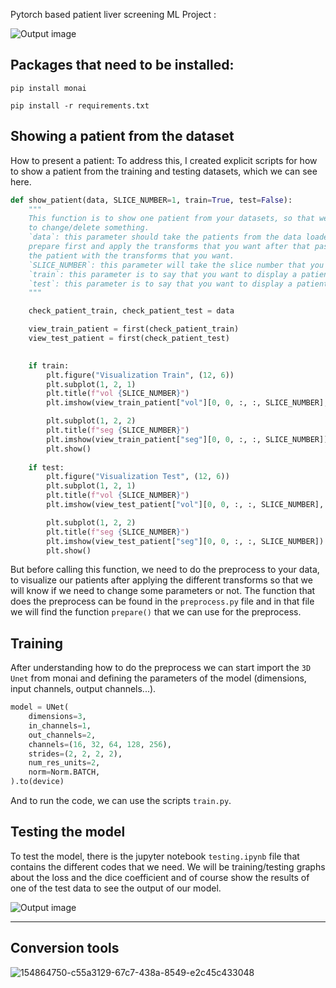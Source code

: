 

Pytorch based patient liver screening ML Project :

![Output image](https://github.com/amine0110/Liver-Segmentation-Using-Monai-and-PyTorch/blob/main/images/liver_segmentation.PNG)


## Packages that need to be installed:
```
pip install monai
```
```
pip install -r requirements.txt
```
## Showing a patient from the dataset
How to present a patient: To address this, I created explicit scripts for how to show a patient from the training and testing datasets, which we can see here.

```Python
def show_patient(data, SLICE_NUMBER=1, train=True, test=False):
    """
    This function is to show one patient from your datasets, so that we can see if the it is okay or you need 
    to change/delete something.
    `data`: this parameter should take the patients from the data loader, which means you need to can the function
    prepare first and apply the transforms that you want after that pass it to this function so that you visualize 
    the patient with the transforms that you want.
    `SLICE_NUMBER`: this parameter will take the slice number that you want to display/show
    `train`: this parameter is to say that you want to display a patient from the training data (by default it is true)
    `test`: this parameter is to say that you want to display a patient from the testing patients.
    """

    check_patient_train, check_patient_test = data

    view_train_patient = first(check_patient_train)
    view_test_patient = first(check_patient_test)

    
    if train:
        plt.figure("Visualization Train", (12, 6))
        plt.subplot(1, 2, 1)
        plt.title(f"vol {SLICE_NUMBER}")
        plt.imshow(view_train_patient["vol"][0, 0, :, :, SLICE_NUMBER], cmap="gray")

        plt.subplot(1, 2, 2)
        plt.title(f"seg {SLICE_NUMBER}")
        plt.imshow(view_train_patient["seg"][0, 0, :, :, SLICE_NUMBER])
        plt.show()
    
    if test:
        plt.figure("Visualization Test", (12, 6))
        plt.subplot(1, 2, 1)
        plt.title(f"vol {SLICE_NUMBER}")
        plt.imshow(view_test_patient["vol"][0, 0, :, :, SLICE_NUMBER], cmap="gray")

        plt.subplot(1, 2, 2)
        plt.title(f"seg {SLICE_NUMBER}")
        plt.imshow(view_test_patient["seg"][0, 0, :, :, SLICE_NUMBER])
        plt.show()

```

But before calling this function, we need to do the preprocess to your data, to visualize our patients after applying the different transforms so that we will know if we need to change some parameters or not.
The function that does the preprocess can be found in the `preprocess.py` file and in that file we will find the function `prepare()` that we can use for the preprocess.

## Training
After understanding how to do the preprocess we can start import the `3D Unet` from monai and defining the parameters of the model (dimensions, input channels, output channels...).

```Python
model = UNet(
    dimensions=3,
    in_channels=1,
    out_channels=2,
    channels=(16, 32, 64, 128, 256), 
    strides=(2, 2, 2, 2),
    num_res_units=2,
    norm=Norm.BATCH,
).to(device)
```

And to run the code, we can use the scripts `train.py`.

## Testing the model
To test the model, there is the jupyter notebook `testing.ipynb` file that contains the different codes that we need. We will be training/testing graphs about the loss and the dice coefficient and of course show the results of one of the test data to see the output of our model.

![Output image](https://github.com/amine0110/Liver-Segmentation-Using-Monai-and-PyTorch/blob/main/images/graphs.PNG)

----------------------------------------------------------------------------------------------------------------------------------


## Conversion tools



![154864750-c55a3129-67c7-438a-8549-e2c45c433048](https://user-images.githubusercontent.com/37108394/156251291-a0911b63-41b6-4c8a-820b-a9bfec5e452b.png)




